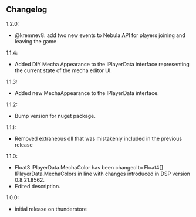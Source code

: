 ## Changelog
1.2.0:

- @kremnev8: add two new events to Nebula API for players joining and leaving the game

1.1.4:

- Added DIY Mecha Appearance to the IPlayerData interface representing the current state of the mecha editor UI.

1.1.3:

- Added new MechaAppearance to the IPlayerData interface.

1.1.2:

- Bump version for nuget package.

1.1.1:

- Removed extraneous dll that was mistakenly included in the previous release

1.1.0:

- Float3 IPlayerData.MechaColor has been changed to Float4[] IPlayerData.MechaColors in line with changes introduced in DSP version 0.8.21.8562.
- Edited description.

1.0.0:

- initial release on thunderstore
